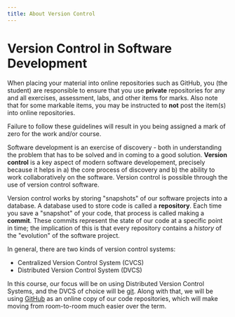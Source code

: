 ```yaml
---
title: About Version Control
---
```

# Version Control in Software Development

When placing your material into online repositories such as GitHub, you (the student) are responsible to ensure that you use **private** repositories for any and all exercises, assessment, labs, and other items for marks. Also note that for some markable items, you may be instructed to **not** post the item(s) into online repositories.

Failure to follow these guidelines will result in you being assigned a mark of zero for the work and/or course.

Software development is an exercise of discovery - both in understanding the problem that has to be solved and in coming to a good solution. **Version control** is a key aspect of modern software developement, precisely because it helps in a) the core process of discovery and b) the ability to work collaboratively on the software. Version control is possible through the use of version control software.

Version control works by storing "snapshots" of our software projects into a database. A database used to store code is called a **repository**. Each time you save a "snapshot" of your code, that process is called making a **commit**. These commits represent the state of our code at a specific point in time; the implication of this is that every repository contains a *history* of the "evolution" of the software project.

In general, there are two kinds of version control systems:

-   Centralized Version Control System (CVCS)
-   Distributed Version Control System (DVCS)

In this course, our focus will be on using Distributed Version Control Systems, and the DVCS of choice will be [git](http://git-scm.com/). Along with that, we will be using [GitHub](https://github.com/) as an online copy of our code repositories, which will make moving from room-to-room much easier over the term.